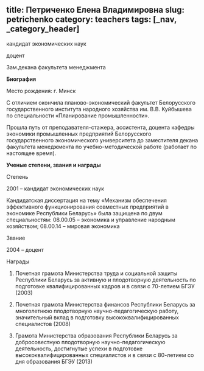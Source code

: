 title: Петриченко Елена Владимировна
slug: petrichenko
category: teachers
tags: [_nav, _category_header]
---

кандидат экономических наук

доцент

Зам.декана факультета менеджмента

__Биография__

Место рождения: г. Минск

С отличием окончила планово-экономический факультет Белорусского государственного института народного хозяйства им. В.В. Куйбышева по специальности «Планирование промышленности».

Прошла путь от преподавателя-стажера, ассистента, доцента кафедры экономики промышленных предприятий Белорусского государственного экономического университета до заместителя декана факультета менеджмента по учебно-методической работе (работает по настоящее время).

__Ученые степени, звания и награды__

Степень

2001 – кандидат экономических наук

Кандидатская диссертация на тему «Механизм обеспечения эффективного функционирования совместных предприятий в экономике Республики Беларусь» была защищена по двум специальностям: 08.00.05 – экономика и управление народным хозяйством; 08.00.14 – мировая экономика

Звание

2004 – доцент

Награды

1. Почетная грамота Министерства труда и социальной защиты Республики Беларусь за активную и плодотворную деятельность по подготовке квалифицированных кадров и в связи с 70-летием БГЭУ (2003)

2. Почетная грамота Министерства финансов Республики Беларусь за многолетнюю плодотворную научно-педагогическую работу, значительный вклад в подготовку высококвалифицированных специалистов (2008)

3. Грамота Министерства образования Республики Беларусь за добросовестную плодотворную научно-педагогическую деятельность, достигнутые успехи в подготовке высококвалифицированных специалистов и в связи с 80-летием со дня образования БГЭУ (2013)
